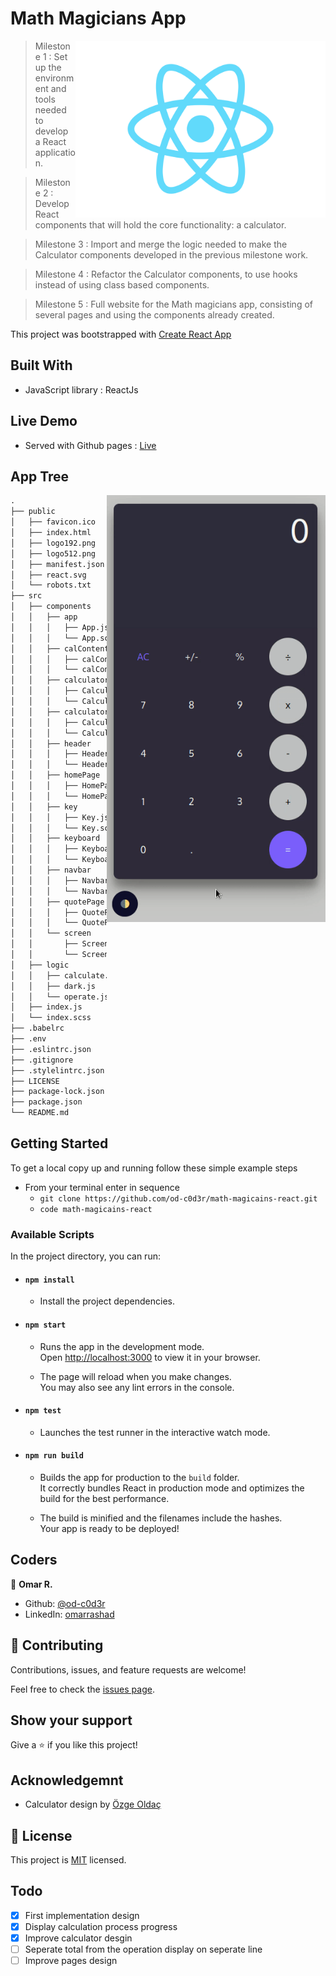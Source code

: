 # Math Magicians App

<img align="right" src="./public/react.svg" style="width:400px;">

> Milestone 1 : Set up the environment and tools needed to develop a React application.

> Milestone 2 : Develop React components that will hold the core functionality: a calculator.

> Milestone 3 : Import and merge the logic needed to make the Calculator components developed in the previous milestone work.

> Milestone 4 : Refactor the Calculator components, to use hooks instead of using class based components.

> Milestone 5 : Full website for the Math magicians app, consisting of several pages and using the components already created.

This project was bootstrapped with [Create React App](https://github.com/facebook/create-react-app)

## Built With

- JavaScript library : ReactJs

## Live Demo

- Served with Github pages : [Live](https://od-c0d3r.github.io/math-magicains-react/)

## App Tree

<img align="right" src="./public/screen_shot.gif" width="350px">

```markdown
.
├── public
│   ├── favicon.ico
│   ├── index.html
│   ├── logo192.png
│   ├── logo512.png
│   ├── manifest.json
│   ├── react.svg
│   └── robots.txt
├── src
│   ├── components
│   │   ├── app
│   │   │   ├── App.js
│   │   │   └── App.scss
│   │   ├── calContent
│   │   │   ├── calContent.js
│   │   │   └── calContent.scss
│   │   ├── calculator
│   │   │   ├── Calculator.js
│   │   │   └── Calculator.scss
│   │   ├── calculatorPage
│   │   │   ├── CalculatorPage.js
│   │   │   └── CalculatorPage.scss
│   │   ├── header
│   │   │   ├── Header.js
│   │   │   └── Header.scss
│   │   ├── homePage
│   │   │   ├── HomePage.js
│   │   │   └── HomePage.scss
│   │   ├── key
│   │   │   ├── Key.js
│   │   │   └── Key.scss
│   │   ├── keyboard
│   │   │   ├── Keyboard.js
│   │   │   └── Keyboard.scss
│   │   ├── navbar
│   │   │   ├── Navbar.js
│   │   │   └── Navbar.scss
│   │   ├── quotePage
│   │   │   ├── QuotePage.js
│   │   │   └── QuotePage.scss
│   │   └── screen
│   │       ├── Screen.js
│   │       └── Screen.scss
│   ├── logic
│   │   ├── calculate.js
│   │   ├── dark.js
│   │   └── operate.js
│   ├── index.js
│   └── index.scss
├── .babelrc
├── .env
├── .eslintrc.json
├── .gitignore
├── .stylelintrc.json
├── LICENSE
├── package-lock.json
├── package.json
└── README.md
```

## Getting Started

To get a local copy up and running follow these simple example steps

- From your terminal enter in sequence 
  - `git clone https://github.com/od-c0d3r/math-magicains-react.git`
  - `code math-magicains-react`

### Available Scripts

In the project directory, you can run:

- #### `npm install`
  - Install the project dependencies.

- #### `npm start`

  - Runs the app in the development mode.\
Open [http://localhost:3000](http://localhost:3000) to view it in your browser.

  - The page will reload when you make changes.\
You may also see any lint errors in the console.

- #### `npm test`

  - Launches the test runner in the interactive watch mode.

- #### `npm run build`

  - Builds the app for production to the `build` folder.\
It correctly bundles React in production mode and optimizes the build for the best performance.

  - The build is minified and the filenames include the hashes.\
Your app is ready to be deployed!

## Coders

👤 **Omar R.**

- Github: [@od-c0d3r](https://github.com/od-c0d3r)
- LinkedIn: [omarrashad](https://linkedin.com/in/omarrashad)

## 🤝 Contributing

Contributions, issues, and feature requests are welcome!

Feel free to check the [issues page](../../issues/).

## Show your support

Give a ⭐️ if you like this project!

## Acknowledgemnt

- Calculator design by [Özge Oldaç](https://dribbble.com/shots/6805175-Daily-UI-004-Calculator/attachments/6805175-Daily-UI-004-Calculator?mode=media)

## 📝 License

This project is [MIT](./MIT.md) licensed.

## Todo

- [x] First implementation design
- [x] Display calculation process progress
- [x] Improve calculator desgin
- [ ] Seperate total from the operation display on seperate line
- [ ] Improve pages design